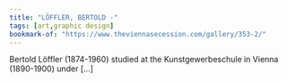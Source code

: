 ```yaml
---
title: "LÖFFLER, BERTOLD -"
tags: [art,graphic design]
bookmark-of: "https://www.theviennasecession.com/gallery/353-2/"
---
```

Bertold Löffler (1874-1960) studied at the Kunstgewerbeschule in Vienna (1890-1900) under […]